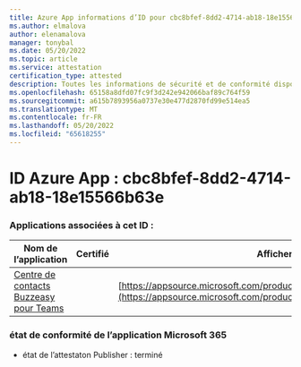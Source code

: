 ```yaml
---
title: Azure App informations d’ID pour cbc8bfef-8dd2-4714-ab18-18e15566b63e
ms.author: elmalova
author: elenamalova
manager: tonybal
ms.date: 05/20/2022
ms.topic: article
ms.service: attestation
certification_type: attested
description: Toutes les informations de sécurité et de conformité disponibles pour cbc8bfef-8dd2-4714-ab18-18e15566b63e.
ms.openlocfilehash: 65158a8dfd07fc9f3d242e942066baf89c764f59
ms.sourcegitcommit: a615b7893956a0737e30e477d2870fd99e514ea5
ms.translationtype: MT
ms.contentlocale: fr-FR
ms.lasthandoff: 05/20/2022
ms.locfileid: "65618255"
---
```

# <a name="azure-app-id-cbc8bfef-8dd2-4714-ab18-18e15566b63e"></a>ID Azure App : cbc8bfef-8dd2-4714-ab18-18e15566b63e


### <a name="apps-associated-with-this-id"></a>Applications associées à cet ID :
| **Nom de l’application** | **Certifié** | **Afficher dans AppSource** |
|--------------|---------------|-----------------------|
| [Centre de contacts Buzzeasy pour Teams](../forward/geomant.buzzeasy_teams_contact_center.md) |  | [https://appsource.microsoft.com/product/office/geomant.buzzeasy_teams_contact_center](https://appsource.microsoft.com/product/office/geomant.buzzeasy_teams_contact_center) |

### <a name="microsoft-365-app-compliance-status"></a>état de conformité de l’application Microsoft 365
- état de l’attestaton Publisher : terminé
